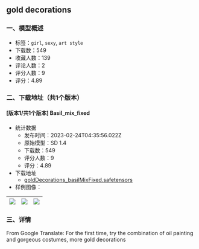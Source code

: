 ## gold decorations
### 一、模型概述

- 标签：`girl`, `sexy`, `art style`
- 下载数：549
- 收藏人数：139
- 评论人数：2
- 评分人数：9
- 评分：4.89

### 二、下载地址（共1个版本）

#### [版本1/共1个版本] Basil_mix_fixed

- 统计数据
  - 发布时间：2023-02-24T04:35:56.022Z
  - 原始模型：SD 1.4
  - 下载数：549
  - 评分人数：9
  - 评分：4.89
- 下载地址
  - [goldDecorations_basilMixFixed.safetensors](https://civitai.com/api/download/models/14641)
- 样例图像：

| <img src="https://image.civitai.com/xG1nkqKTMzGDvpLrqFT7WA/f316f774-4d2a-4fee-0fd3-f8aa99963600/width=450/143118.jpeg" /> | <img src="https://image.civitai.com/xG1nkqKTMzGDvpLrqFT7WA/9cf8e328-aabf-4215-d237-d370bb556c00/width=450/143130.jpeg" /> | <img src="https://image.civitai.com/xG1nkqKTMzGDvpLrqFT7WA/aa683497-9873-4d91-e944-ce1585fa6d00/width=450/143126.jpeg" /> |
| ---- | ---- | ---- |


### 三、详情
<p>From Google Translate: For the first time, try the combination of oil painting and gorgeous costumes, more gold decorations</p>